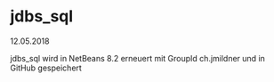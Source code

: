 # jdbs_sql

12.05.2018

jdbs_sql wird in NetBeans 8.2 erneuert 
mit GroupId ch.jmildner
und in GitHub gespeichert 

